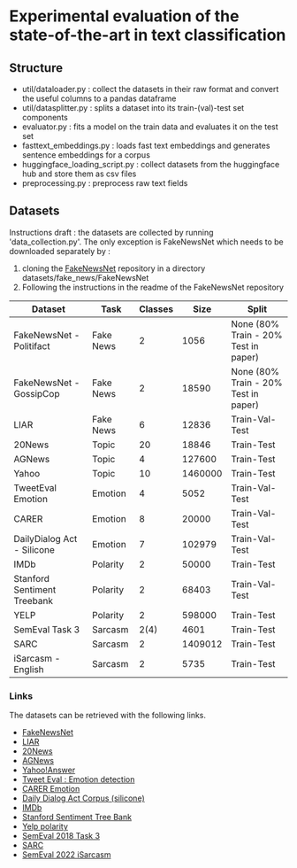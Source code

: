 # Experimental evaluation of the state-of-the-art in text classification

## Structure
* util/dataloader.py :  collect the datasets in their raw format and convert the useful columns to a pandas dataframe
* util/datasplitter.py : splits a dataset into its train-(val)-test set components
* evaluator.py : fits a model on the train data and evaluates it on the test set
* fasttext_embeddings.py : loads fast text embeddings and generates sentence embeddings for a corpus
* huggingface_loading_script.py :  collect datasets from the huggingface hub and store them as csv files
* preprocessing.py : preprocess raw text fields


## Datasets

Instructions draft : the datasets are collected by running 'data_collection.py'. The only exception is FakeNewsNet which needs to be downloaded separately by :
1) cloning the [FakeNewsNet](https://github.com/KaiDMML/FakeNewsNet) repository in a directory datasets/fake_news/FakeNewsNet
2) Following the instructions in the readme of the FakeNewsNet repository

| Dataset | Task |  Classes  | Size |  Split |
| --- | --- |  --- | --- | --- |
| FakeNewsNet - Politifact | Fake News | 2 | 1056  | None (80% Train - 20% Test in paper) |
| FakeNewsNet - GossipCop | Fake News |2 | 18590 | None (80% Train - 20% Test in paper) | 
| LIAR | Fake News | 6 | 12836 | Train-Val-Test |
| 20News | Topic | 20 | 18846 | Train-Test |
| AGNews | Topic | 4 | 127600 | Train-Test |
| Yahoo | Topic | 10 | 1460000 | Train-Test |
| TweetEval Emotion | Emotion | 4 | 5052 | Train-Val-Test |
| CARER | Emotion | 8 | 20000 | Train-Val-Test |
| DailyDialog Act - Silicone | Emotion | 7 | 102979 | Train-Val-Test |
| IMDb | Polarity | 2 | 50000 | Train-Test |
| Stanford Sentiment Treebank | Polarity | 2 | 68403 |  Train-Val-Test |
| YELP | Polarity | 2 | 598000 | Train-Test |
| SemEval Task 3 | Sarcasm | 2(4) | 4601 | Train-Test |
| SARC | Sarcasm | 2 | 1409012 | Train-Test |
|iSarcasm - English | Sarcasm | 2 | 5735 | Train-Test | 


### Links

The datasets can be retrieved with the following links.

* [FakeNewsNet](https://github.com/KaiDMML/FakeNewsNet)
* [LIAR](https://huggingface.co/datasets/liar)
* [20News](https://scikit-learn.org/stable/modules/generated/sklearn.datasets.fetch_20newsgroups.html)
* [AGNews](https://huggingface.co/datasets/ag_news)
* [Yahoo!Answer](https://drive.google.com/uc?export=download&id=0Bz8a_Dbh9Qhbd2JNdDBsQUdocVU)
* [Tweet Eval : Emotion detection](https://github.com/cardiffnlp/tweeteval)
* [CARER Emotion](https://huggingface.co/datasets/emotion)
* [Daily Dialog Act Corpus (silicone)](https://huggingface.co/datasets/silicone/viewer/dyda_e/train)
* [IMDb](https://huggingface.co/datasets/imdb#dataset-creation)
* [Stanford Sentiment Tree Bank](https://huggingface.co/datasets/sst2)
* [Yelp polarity](https://huggingface.co/datasets/yelp_polarity)
* [SemEval 2018 Task 3](https://github.com/Cyvhee/SemEval2018-Task3)
* [SARC](https://nlp.cs.princeton.edu/SARC/1.0/)
* [SemEval 2022 iSarcasm](https://github.com/iabufarha/iSarcasmEval) 
